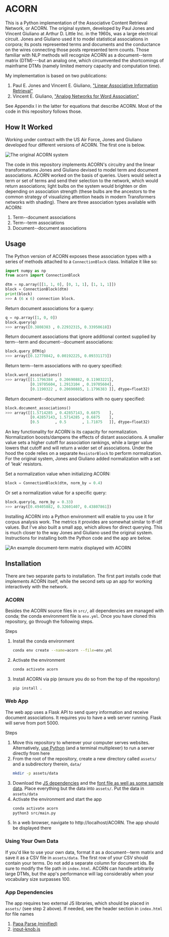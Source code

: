 ACORN
=====

This is a Python implementation of the Associative Content Retrieval Network,
or ACORN. The original system, developed by Paul Jones and Vincent Giuliano at
Arthur D. Little Inc. in the 1960s, was a large electrical circuit. Jones and
Giuliano used it to model statistical associations in corpora; its posts
represented terms and documents and the conductance on the wires connecting
those posts represented term counts. Those familiar with NLP methods will
recognize ACORN as a document--term matrix (DTM)---but an analog one, which
circumvented the shortcomings of mainframe DTMs (namely limited memory capacity
and computation time).

My implementation is based on two publications:

1. Paul E. Jones and Vincent E. Giuliano, ["Linear Associative Information
   Retrieval"](https://apps.dtic.mil/sti/tr/pdf/AD0290313.pdf)
2. Vincent E. Giuliano, ["Analog Networks for Word
   Association"](https://ieeexplore.ieee.org/document/4323077/)

See Appendix I in the latter for equations that describe ACORN. Most of the
code in this repository follows those.

How It Worked
-------------

Working under contract with the US Air Force, Jones and Giuliano developed four
different versions of ACORN. The first one is below.

![The original ACORN system](docs/acorn_original.png)

The code in this repository implements ACORN's circuitry and the linear
transformations Jones and Giuliano devised to model term and document
associations. ACORN worked on the basis of queries. Users would select a term
or set of terms and send their selection to the network, which would return
associations; light bulbs on the system would brighten or dim depending on
association strength (these bulbs are the ancestors to the common strategy of
visualizing attention heads in modern Transformers networks with shading).
There are three association types available with ACORN:

1. Term--document associations
2. Term--term associations
3. Document--document associations

Usage
-----

The Python version of ACORN exposes these association types with a series of
methods attached to a `ConnectionBlock` class. Initialize it like so:

```python
import numpy as np
from acorn import ConnectionBlock

dtm = np.array([[1, 1, 0], [0, 1, 1], [1, 1, 1]])
block = ConnectionBlock(dtm)
print(block)
>>> A (6 x 6) connection block.
```

Return document associations for a query:

```python
q = np.array([1, 0, 0])
block.query(q)
>>> array([0.3808383 , 0.22932315, 0.33950618])
```

Return document associations that ignore additional context supplied by
term--term and document--document associations:

```python
block.query_DTM(q)
>>> array([0.12770842, 0.00192225, 0.09331173])
```

Return term--term associations with no query specified:

```python
block.word_associations()
>>> array([[1.1796384 , 0.20690882, 0.11903221],
           [0.19705604, 1.2913104 , 0.19705604],
           [0.1190322 , 0.20690885, 1.1796383 ]], dtype=float32)
```

Return document--document associations with no query specified:

```python
block.document_associations()
>>> array([[1.5714285 , 0.42857143, 0.6875    ],
           [0.42857143, 1.5714285 , 0.6875    ],
           [0.5       , 0.5       , 1.71875   ]], dtype=float32)
```

An key functionality for ACORN is its capacity for normalization. Normalization
boosts/dampens the effects of distant associations. A smaller value sets a
higher cutoff for association rankings, while a larger value lowers that cutoff
and will return a wider set of associations. Under the hood the code relies on
a separate `ResistorBlock` to perform normalization. For the original system,
Jones and Giuliano added normalization with a set of 'leak' resistors.

Set a normalization value when initializing ACORN:

```python
block = ConnectionBlock(dtm, norm_by = 0.4)
```

Or set a normalization value for a specific query:

```python
block.query(q, norm_by = 0.33)
>>> array([0.49405882, 0.32601407, 0.43807861])
```

Installing ACORN into a Python environment will enable to you use it for corpus
analysis work. The metrics it provides are somewhat similar to tf-idf values.
But I've also built a small app, which allows for direct querying. This is much
closer to the way Jones and Giuliano used the original system. Instructions for
installing both the Python code and the app are below.

![An example document-term matrix displayed with ACORN](docs/acorn_new.png)

Installation
------------

There are two separate parts to installation. The first part installs code that
implements ACORN itself, while the second sets up an app for working
interactively with the network.

### ACORN

Besides the ACORN source files in `src/`, all dependencies are managed with
conda; the conda environment file is `env.yml`. Once you have cloned this
repository, go through the following steps.

Steps

1. Install the conda environment
   ```sh
   conda env create --name=acorn --file=env.yml
   ```
2. Activate the environment
   ```sh
   conda activate acorn
   ```
3. Install ACORN via pip (ensure you do so from the top of the repository)
   ```sh
   pip install .
   ```

### Web App

The web app uses a Flask API to send query information and receive document
associations. It requires you to have a web server running. Flask will serve
from port 5000.

Steps

1. Move this repository to wherever your computer serves websites.
   Alternatively, [use Python][pyweb] (and a terminal multiplexer) to run a
   server directly from here
2. From the root of the repository, create a new directory called `assets/` and
   a subdirectory therein, `data/`
   ```sh
   mkdir -p assets/data
   ```
3. Download the [JS dependencies](#app-dependencies) and the [font file as well
   as some sample data][data]. Place everything but the data into `assets/`.
   Put the data in `assets/data`
4. Activate the environment and start the app
   ```sh
   conda activate acorn
   python3 src/main.py
   ```
5. In a web browser, navigate to http://localhost/ACORN. The app should be
   displayed there

[pyweb]: https://realpython.com/python-http-server
[data]: http://tylershoemaker.info/data/ACORN

### Using Your Own Data

If you'd like to use your own data, format it as a document--term matrix and
save it as a CSV file in `assets/data`. The first row of your CSV should
contain your terms. Do not add a separate column for document ids. Be sure to
modify the file path in `index.html`. ACORN can handle arbitrarily large DTMs,
but the app's performance will lag considerably when your vocabulary size
surpasses 100.

### App Dependencies

The app requires two external JS libraries, which should be placed in `assets/`
(see step 2 above). If needed, see the header section in `index.html` for
file names

1. [Papa Parse (minified)](https://www.papaparse.com)
2. [input-knob.js](https://g200kg.github.io/input-knobs/)
